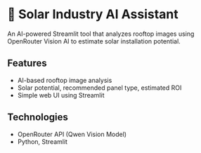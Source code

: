 # 🔆 Solar Industry AI Assistant

An AI-powered Streamlit tool that analyzes rooftop images using OpenRouter Vision AI to estimate solar installation potential.

## Features

- AI-based rooftop image analysis
- Solar potential, recommended panel type, estimated ROI
- Simple web UI using Streamlit

## Technologies

- OpenRouter API (Qwen Vision Model)
- Python, Streamlit
